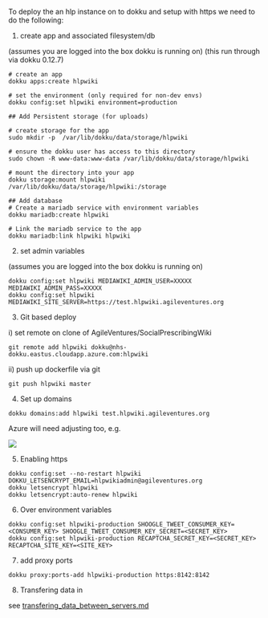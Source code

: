 To deploy the an hlp instance on to dokku and setup with https we need to do the following:

1. create app and associated filesystem/db

(assumes you are logged into the box dokku is running on)
(this run through via dokku 0.12.7)

```
# create an app
dokku apps:create hlpwiki

# set the environment (only required for non-dev envs)
dokku config:set hlpwiki environment=production

## Add Persistent storage (for uploads)

# create storage for the app
sudo mkdir -p  /var/lib/dokku/data/storage/hlpwiki

# ensure the dokku user has access to this directory
sudo chown -R www-data:www-data /var/lib/dokku/data/storage/hlpwiki

# mount the directory into your app
dokku storage:mount hlpwiki /var/lib/dokku/data/storage/hlpwiki:/storage

## Add database
# Create a mariadb service with environment variables
dokku mariadb:create hlpwiki

# Link the mariadb service to the app
dokku mariadb:link hlpwiki hlpwiki
```

2. set admin variables

(assumes you are logged into the box dokku is running on)

```
dokku config:set hlpwiki MEDIAWIKI_ADMIN_USER=XXXXX MEDIAWIKI_ADMIN_PASS=XXXXX
dokku config:set hlpwiki MEDIAWIKI_SITE_SERVER=https://test.hlpwiki.agileventures.org
```

3. Git based deploy

i) set remote on clone of AgileVentures/SocialPrescribingWiki

```
git remote add hlpwiki dokku@nhs-dokku.eastus.cloudapp.azure.com:hlpwiki
```

ii) push up dockerfile via git

```
git push hlpwiki master
```

4. Set up domains

```
dokku domains:add hlpwiki test.hlpwiki.agileventures.org 
```

Azure will need adjusting too, e.g.

![](https://dl.dropbox.com/s/oieozci4jnturm3/Screenshot%202018-11-13%2013.54.34.png?dl=0)

5. Enabling https

```
dokku config:set --no-restart hlpwiki DOKKU_LETSENCRYPT_EMAIL=hlpwikiadmin@agileventures.org
dokku letsencrypt hlpwiki
dokku letsencrypt:auto-renew hlpwiki
```

6. Over environment variables

```
dokku config:set hlpwiki-production SHOOGLE_TWEET_CONSUMER_KEY=<CONSUMER_KEY> SHOOGLE_TWEET_CONSUMER_KEY_SECRET=<SECRET_KEY>
dokku config:set hlpwiki-production RECAPTCHA_SECRET_KEY=<SECRET_KEY> RECAPTCHA_SITE_KEY=<SITE_KEY>
```

7. add proxy ports
```
dokku proxy:ports-add hlpwiki-production https:8142:8142
```

8. Transfering data in

see [transfering_data_between_servers.md](transfering_data_between_servers.md)



 



